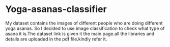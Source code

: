 # Yoga-asanas-classifier
My dataset contains the images of different people who are doing different yoga asanas. So I
decided to use image classification to check what type of asana it is.The dataset link is given it the main page.all the libraries and details are uploaded in the pdf file.kindly refer it.
